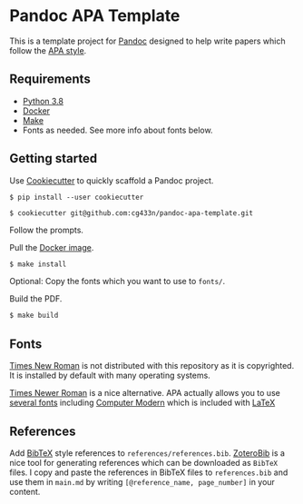 # Pandoc APA Template

This is a template project for [Pandoc](https://pandoc.org) designed to help
write papers which follow the [APA style](https://apastyle.apa.org).

## Requirements

* [Python 3.8](https://www.python.org/downloads/)
* [Docker](https://www.docker.com)
* [Make](https://www.gnu.org/software/make/)
* Fonts as needed. See more info about fonts below.

## Getting started

Use [Cookiecutter](https://cookiecutter.readthedocs.io/en/1.7.2/README.html) to
quickly scaffold a Pandoc project.

```
$ pip install --user cookiecutter

$ cookiecutter git@github.com:cg433n/pandoc-apa-template.git
```

Follow the prompts.

Pull the [Docker image](https://hub.docker.com/r/pandoc/latex).

```sh
$ make install
```

Optional: Copy the fonts which you want to use to `fonts/`.

Build the PDF.

```sh
$ make build
```

## Fonts

[Times New Roman](https://en.wikipedia.org/wiki/Times_New_Roman) is not
distributed with this repository as it is copyrighted. It is installed by
default with many operating systems.

[Times Newer Roman](https://timesnewerroman.com) is a nice alternative. APA
actually allows you to use [several
fonts](https://apastyle.apa.org/style-grammar-guidelines/paper-format/font)
including [Computer Modern](https://tug.org/FontCatalogue/computermodern/)
which is included with [LaTeX](https://www.latex-project.org)

## References

Add
[BibTeX](https://tex.stackexchange.com/questions/25701/bibtex-vs-biber-and-biblatex-vs-natbib)
style references to `references/references.bib`. [ZoteroBib](https://zbib.org)
is a nice tool for generating references which can be downloaded as `BibTeX`
files. I copy and paste the references in BibTeX files to `references.bib` and
use them in `main.md` by writing `[@reference_name, page_number]` in your
content.

